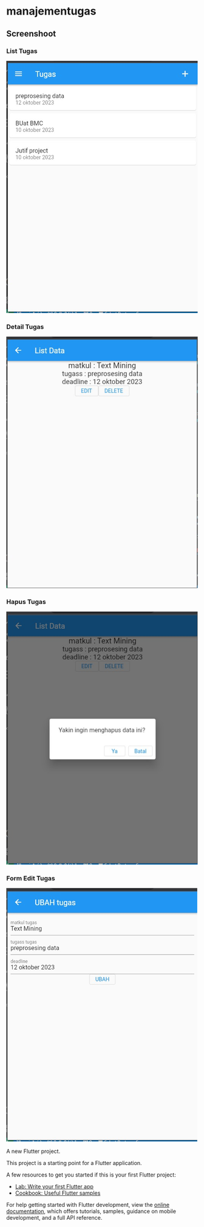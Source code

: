 # manajementugas
## Screenshoot


### List Tugas
![SS Login](ListTugas.jpeg)

### Detail Tugas
![SS Login](DetailTugas.jpeg)

### Hapus Tugas
![SS Login](HapusTugas.jpeg)

### Form Edit Tugas
![SS Login](EditTugas.jpeg)

A new Flutter project.


This project is a starting point for a Flutter application.

A few resources to get you started if this is your first Flutter project:

- [Lab: Write your first Flutter app](https://docs.flutter.dev/get-started/codelab)
- [Cookbook: Useful Flutter samples](https://docs.flutter.dev/cookbook)

For help getting started with Flutter development, view the
[online documentation](https://docs.flutter.dev/), which offers tutorials,
samples, guidance on mobile development, and a full API reference.

